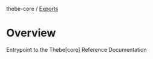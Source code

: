 thebe-core / [Exports](modules.md)

# Overview

Entrypoint to the Thebe[core] Reference Documentation
